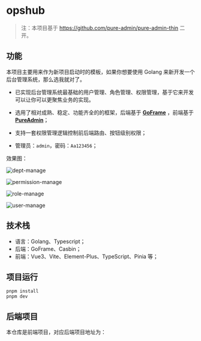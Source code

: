 # opshub

> 注：本项目基于 <https://github.com/pure-admin/pure-admin-thin> 二开。

## 功能

本项目主要用来作为新项目启动时的模板，如果你想要使用 Golang 来新开发一个后台管理系统，那么选我就对了。

- 已实现后台管理系统最基础的用户管理、角色管理、权限管理，基于它来开发可以让你可以更聚焦业务的实现。
- 选用了相对成熟、稳定、功能齐全的的框架，后端基于 **[GoFrame](https://goframe.org/pages/viewpage.action?pageId=1114119)**
  ，前端基于 **[PureAdmin](https://yiming_chang.gitee.io/pure-admin-doc/pages/introduction/)**；
- 支持一套权限管理逻辑控制前后端路由、按钮级别权限；



- 管理员：`admin`，密码：`Aa123456`；


效果图：

![dept-manage](https://p.ipic.vip/7egrud.png)

![permission-manage](https://p.ipic.vip/e4qq58.png)

![role-manage](https://p.ipic.vip/6cf777.png)

![user-manage](https://p.ipic.vip/j6z2jv.png)

## 技术栈

- 语言：Golang、Typescript；
- 后端：GoFrame、Casbin；
- 前端：Vue3、Vite、Element-Plus、TypeScript、Pinia 等；

## 项目运行

```
pnpm install
pnpm dev
```

## 后端项目

本仓库是前端项目，对应后端项目地址为：

